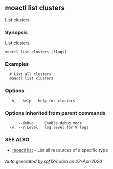 ## moactl list clusters

List clusters

### Synopsis

List clusters.

```
moactl list clusters [flags]
```

### Examples

```
  # List all clusters
  moactl list clusters
```

### Options

```
  -h, --help   help for clusters
```

### Options inherited from parent commands

```
      --debug     Enable debug mode.
  -v, --v Level   log level for V logs
```

### SEE ALSO

* [moactl list](moactl_list.md)	 - List all resources of a specific type

###### Auto generated by spf13/cobra on 22-Apr-2020

